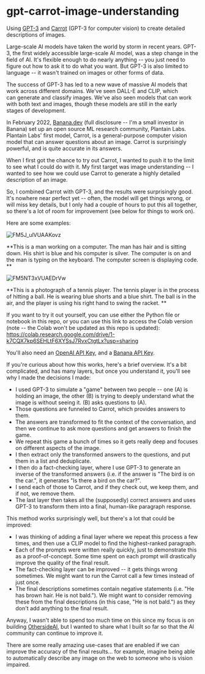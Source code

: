 # gpt-carrot-image-understanding
Using [GPT-3](https://beta.openai.com) and [Carrot](https://app.banana.dev/docs/carrot?ref=navmenu) (GPT-3 for computer vision) to create detailed descriptions of images.


Large-scale AI models have taken the world by storm in recent years. GPT-3, the first widely accessible large-scale AI model, was a step change in the field of AI. It's flexible enough to do nearly anything -- you just need to figure out how to ask it to do what you want. But GPT-3 is also limited to language -- it wasn't trained on images or other forms of data.


The success of GPT-3 has led to a new wave of massive AI models that work across different domains. We've seen DALL-E and CLIP, which can generate and classify images. We've also seen models that can work with both text and images, though these models are still in the early stages of development.


In February 2022, [Banana.dev](https://banana.dev/) (full disclosure -- I'm a small investor in Banana) set up an open source ML research community, Plantain Labs. Plantain Labs' first model, Carrot, is a general-purpose computer vision model that can answer questions about an image. Carrot is surprisingly powerful, and is quite accurate in its answers.


When I first got the chance to try out Carrot, I wanted to push it to the limit to see what I could do with it. My first target was image understanding -- I wanted to see how we could use Carrot to generate a highly detailed description of an image.


So, I combined Carrot with GPT-3, and the results were surprisingly good. It's nowhere near perfect yet -- often, the model will get things wrong, or will miss key details, but I only had a couple of hours to put this all together, so there's a lot of room for improvement (see below for things to work on).


Here are some examples:

![FM5J_ulVUAAKovz](https://user-images.githubusercontent.com/41550495/156906534-97242518-a645-4e57-8c2d-a9e34876a3e2.png)

**This is a man working on a computer. The man has hair and is sitting down. His shirt is blue and his computer is silver. The computer is on and the man is typing on the keyboard. The computer screen is displaying code.
**

![FM5NT3xVUAEDrVw](https://user-images.githubusercontent.com/41550495/156906547-920e2910-ca30-4834-b2c3-d4906893e118.jpeg)

**This is a photograph of a tennis player. The tennis player is in the process of hitting a ball. He is wearing blue shorts and a blue shirt. The ball is in the air, and the player is using his right hand to swing the racket.
**

If you want to try it out yourself, you can use either the Python file or notebook in this repo, or you can use this link to access the Colab version (note -- the Colab won't be updated as this repo is updated): https://colab.research.google.com/drive/1-k7CQX7kp6SEHLtF6XYSsJ7RvxCtgtLx?usp=sharing

You'll also need an [OpenAI API Key](https://beta.openai.com/), and a [Banana API Key](https://www.banana.dev/).

If you're curious about how this works, here's a brief overview. It's a bit complicated, and has many layers, but once you understand it, you'll see why I made the decisions I made:
- I used GPT-3 to simulate a "game" between two people -- one (A) is holding an image, the other (B) is trying to deeply understand what the image is without seeing it. (B) asks questions to (A). 
- Those questions are funneled to Carrot, which provides answers to them.
- The answers are transformed to fit the context of the conversation, and then we continue to ask more questions and get answers to finish the game.
- We repeat this game a bunch of times so it gets really deep and focuses on different aspects of the image.
- I then extract only the transformed answers to the questions, and put them in a list and deduplicate.
- I then do a fact-checking layer, where I use GPT-3 to generate an inverse of the transformed answers (i.e. if the answer is "The bird is on the car.", it generates "Is there a bird on the car?".
- I send each of those to Carrot, and if they check out, we keep them, and if not, we remove them.
- The last layer then takes all the (supposedly) correct answers and uses GPT-3 to transform them into a final, human-like paragraph response.


This method works surprisingly well, but there's a lot that could be improved:
- I was thinking of adding a final layer where we repeat this process a few times, and then use a CLIP model to find the highest-ranked paragraph.
- Each of the prompts were written really quickly, just to demonstrate this as a proof-of-concept. Some time spent on each prompt will drastically improve the quality of the final result.
- The fact-checking layer can be improved -- it gets things wrong sometimes. We might want to run the Carrot call a few times instead of just once.
- The final descriptions sometimes contain negative statements (i.e. "He has brown hair. He is not bald."). We might want to consider removing these from the final descriptions (in this case, "He is not bald.") as they don't add anything to the final result.


Anyway, I wasn't able to spend too much time on this since my focus is on building [OthersideAI](https://othersideai.com), but I wanted to share what I built so far so that the AI community can continue to improve it. 


There are some really amazing use-cases that are enabled if we can improve the accuracy of the final results... for example, imagine being able to automatically describe any image on the web to someone who is vision impaired.
